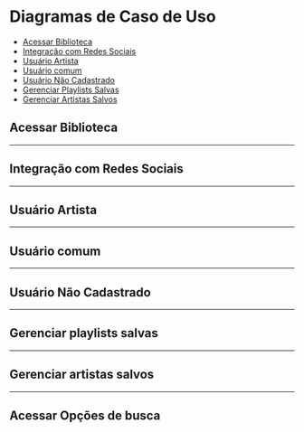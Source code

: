 # Diagramas de Caso de Uso

* [Acessar Biblioteca](#acessar-biblioteca)                                   
* [Integração com Redes Sociais](#integracao-com-redes-sociais)                         
* [Usuário Artista](#usuario-artista)                                   
* [Usuário comum](#usuario-comum)                                 
* [Usuário Não Cadastrado](#usuario-nao-cadastrado)                             
* [Gerenciar Playlists Salvas](#gerenciar-playlists-salvas)                         
* [Gerenciar Artistas Salvos](#gerenciar-artistas-salvos)                             

## Acessar Biblioteca
<object width="700" height="600" data="../acessar_biblioteca.png"></object>

---

## Integração com Redes Sociais
<object width="700" height="600" data="../caso-integracao_redes.png"></object>

---

## Usuário Artista
<object width="700" height="600" data="../diagrama_usuario_artista.png"></object>

---

## Usuário comum
<object width="700" height="600" data="../diagrama_usuario_comum.png"></object>

---

## Usuário Não Cadastrado
<object width="700" height="600" data="../diagrama_usuário_nao_cadastrado.png"></object>

---

## Gerenciar playlists salvas
<object width="700" height="600" data="../Gerenciar_playlists_salvas.png"></object>

---

## Gerenciar artistas salvos
<object width="700" height="600" data="../GerenciarArtistasSalvos.jpg"></object>

---

## Acessar Opções de busca
<object width="700" height="600" data="../acessar_opcaos_de_buscas.jpg"></object>
